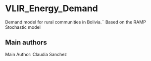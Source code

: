 # VLIR_Energy_Demand

Demand model for rural communities in Bolivia.¨
Based on the RAMP Stochastic model

## Main authors

Main Author: Claudia Sanchez